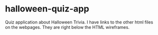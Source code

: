 # halloween-quiz-app
Quiz application about Halloween Trivia.
I have links to the other html files on the webpages. They are right below the HTML wireframes.
